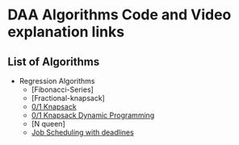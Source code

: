 # DAA Algorithms Code and Video explanation links

## List of Algorithms

- Regression Algorithms
  - [Fibonacci-Series]
  - [Fractional-knapsack]
  - [0/1 Knapsack](https://www.youtube.com/watch?v=LveF2qwHrqU)
  - [0/1 Knapsack Dynamic Programming](https://www.youtube.com/watch?v=i8NqAEsZn54)
  - [N queen] 
  - [Job Scheduling with deadlines](https://www.youtube.com/watch?v=zPtI8q9gvX8)




